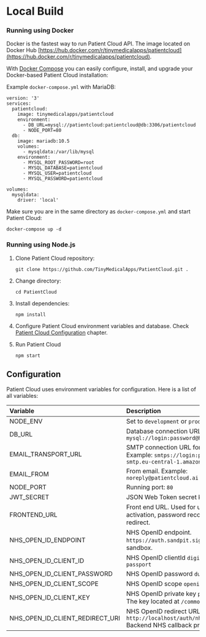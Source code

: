 # Local Build

### Running using Docker

Docker is the fastest way to run Patient Cloud API. The image located on Docker Hub [https://hub.docker.com/r/tinymedicalapps/patientcloud](https://hub.docker.com/r/tinymedicalapps/patientcloud).

With [Docker Compose](https://docs.docker.com/compose/install/) you can easily configure, install, and upgrade your Docker-based Patient Cloud installation:

Example `docker-compose.yml` with MariaDB:

```text
version: '3'
services:
  patientcloud:
    image: tinymedicalapps/patientcloud
    environment:
      - DB_URL=mysql://patientcloud:patientcloud@db:3306/patientcloud
      - NODE_PORT=80
  db:
    image: mariadb:10.5
    volumes:
      - mysqldata:/var/lib/mysql
    environment:
      - MYSQL_ROOT_PASSWORD=root
      - MYSQL_DATABASE=patientcloud
      - MYSQL_USER=patientcloud
      - MYSQL_PASSWORD=patientcloud

volumes:
  mysqldata:
    driver: 'local'
```

Make sure you are in the same directory as `docker-compose.yml` and start Patient Cloud:

```text
docker-compose up -d
```

### Running using Node.js

1. Clone Patient Cloud repository:

   ```text
   git clone https://github.com/TinyMedicalApps/PatientCloud.git .
   ```

2. Change directory:

   ```text
   cd PatientCloud
   ```

3. Install dependencies:

   ```text
   npm install
   ```

4. Configure Patient Cloud environment variables and database. Check [Patient Cloud Configuration](https://github.com/TinyMedicalApps/PatientCloud-docs/tree/7fdfbb3860a45eaf8fddff03c7c3d3308b1c1cdd/containers/README.md#configuration) chapter.
5. Run Patient Cloud

   ```text
   npm start
   ```

## Configuration

Patient Cloud uses environment variables for configuration. Here is a list of all variables:

| Variable | Description |
| :--- | :--- |
| NODE\_ENV | Set to `development` or `production` |
| DB\_URL | Database connection URL. Example: `mysql://login:password@host:3306/dbname` |
| EMAIL\_TRANSPORT\_URL | SMTP connection URL for sending mails. Example: `smtps://login:password@email-smtp.eu-central-1.amazonaws.com` |
| EMAIL\_FROM | From email. Example: `noreply@patientcloud.ai` |
| NODE\_PORT | Running port: `80` |
| JWT\_SECRET | JSON Web Token secret key string. |
| FRONTEND\_URL | Front end URL. Used for user registration activation, password recovery and oAuth redirect. |
| NHS\_OPEN\_ID\_ENDPOINT | NHS OpenID endpoint. `https://auth.sandpit.signin.nhs.uk` for sandbox. |
| NHS\_OPEN\_ID\_CLIENT\_ID | NHS OpenID clientId `digital-health-passport` |
| NHS\_OPEN\_ID\_CLIENT\_PASSWORD | NHS OpenID password `dummy` |
| NHS\_OPEN\_ID\_CLIENT\_SCOPE | NHS OpenID scope `openid profile` |
| NHS\_OPEN\_ID\_CLIENT\_KEY | NHS OpenID private key `private_key.pem` The key located at `/common/keys` directory |
| NHS\_OPEN\_ID\_CLIENT\_REDIRECT\_URI | NHS OpenID redirect URL `http://localhost/auth/nhs-callback` Backend NHS callback process endpoint. |

